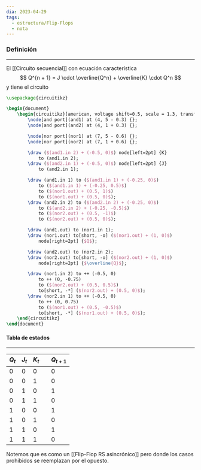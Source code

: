 ```yaml
---
dia: 2023-04-29
tags:
  - estructura/Flip-Flops
  - nota
---
```

### Definición
---
El [[Circuito secuencial]] con ecuación característica $$ Q^{n + 1} = J \cdot \overline{Q^n} + \overline{K} \cdot Q^n $$
y tiene el circuito

```tikz
\usepackage{circuitikz} 

\begin{document} 
	\begin{circuitikz}[american, voltage shift=0.5, scale = 1.3, transform shape, thick]
		\node[and port](and1) at (4, 5 - 0.3) {};
		\node[and port](and2) at (4, 1 + 0.3) {};

		\node[nor port](nor1) at (7, 5 - 0.6) {};
		\node[nor port](nor2) at (7, 1 + 0.6) {};

		\draw ($(and1.in 2) + (-0.5, 0)$) node[left=2pt] {K}
			to (and1.in 2);
		\draw ($(and2.in 1) + (-0.5, 0)$) node[left=2pt] {J}
			to (and2.in 1);

		\draw (and1.in 1) to ($(and1.in 1) + (-0.25, 0)$)
			to ($(and1.in 1) + (-0.25, 0.5)$)
			to ($(nor1.out) + (0.5, 1)$)
			to ($(nor1.out) + (0.5, 0)$);
		\draw (and2.in 2) to ($(and2.in 2) + (-0.25, 0)$)
			to ($(and2.in 2) + (-0.25, -0.5)$)
			to ($(nor2.out) + (0.5, -1)$)
			to ($(nor2.out) + (0.5, 0)$);

		\draw (and1.out) to (nor1.in 1);
		\draw (nor1.out) to[short, -o] ($(nor1.out) + (1, 0)$)
			node[right=2pt] {$Q$};

		\draw (and2.out) to (nor2.in 2);
		\draw (nor2.out) to[short, -o] ($(nor2.out) + (1, 0)$)
			node[right=2pt] {$\overline{Q}$};

		\draw (nor1.in 2) to ++ (-0.5, 0)
			to ++ (0, -0.75)
			to ($(nor2.out) + (0.5, 0.5)$)
			to[short, -*] ($(nor2.out) + (0.5, 0)$);
		\draw (nor2.in 1) to ++ (-0.5, 0)
			to ++ (0, 0.75)
			to ($(nor1.out) + (0.5, -0.5)$)
			to[short, -*] ($(nor1.out) + (0.5, 0)$);
	\end{circuitikz}
\end{document}
```

#### Tabla de estados
---

| $Q_t$ | $J_t$ | $K_t$ |     | $Q_{t+1}$ |
| ----- | ----- | ----- | --- | --------- |
| 0     | 0     | 0     |     | 0         |
| 0     | 0     | 1     |     | 0         |
| 0     | 1     | 0     |     | 1         |
| 0     | 1     | 1     |     | 0         |
| 1     | 0     | 0     |     | 1         |
| 1     | 0     | 1     |     | 0         |
| 1     | 1     | 0     |     | 1         |
| 1     | 1     | 1     |     | 0         |

Notemos que es como un [[Flip-Flop RS asincrónico]] pero donde los casos prohibidos se reemplazan por el opuesto.